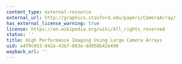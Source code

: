 ```yaml
---
content_type: external-resource
external_url: http://graphics.stanford.edu/papers/CameraArray/
has_external_license_warning: true
license: https://en.wikipedia.org/wiki/All_rights_reserved
status: ''
title: High Performance Imaging Using Large Camera Arrays
uid: a4f9c653-842e-43b7-863e-dd858b42e490
wayback_url: ''
---
```

